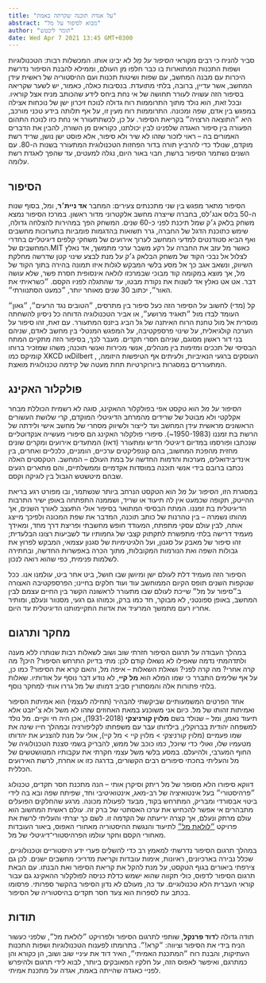 ```yaml
---
title: "על אגדת תוכנה שקרתה באמת"
abstract: "מבוא לסיפור על מל"
author: "תומר ליכטש"
date: Wed Apr 7 2021 13:45 GMT+0300
---
```


סביר להניח כי רבים מקוראי _הסיפור על מֵל_ לא יבינו אותו. המכשלות רבות: הטכנולוגיות ושפות התכנות המתוארות בו כבר חלפו מן העולם, וממילא להבנת הסיפור נדרשת היכרות עם מבנה המחשב, עם שפות ושיטות תכנות ועם ההיסטוריה של ראשית עידן המחשב, אשר עדיין, ברובה, בלתי מתועדת. בנסיבות כאלה, כאמור, יש לשער שקריאה בסיפור הזה עשויה לעורר תחושה של אי נחת ביחס לידע שהכותב מניח אצל קוראיו. ובכל זאת, הוא נולד מתוך התרוממות רוח גדולה לנוכח זיכרון ישן של נוכחות אצילה במפגש בין אדם, שפה ומכונה. התרוממות רוח מעין זו, על אף תלותה בידע טכני מורכב, היא ״התוצאה הרצויה״ בקריאת הסיפור. על כן, לכשתתעורר אי נחת כזו לנוכח התהום הפעורה בין סיפור האגדה שלפנינו לבין יכולתנו, כקוראים מן השורה, להבין את הדברים האמורים בה – ראוי לזכור שזהו לא שיר ולא סיפור, אלא פוסט ישן נושן, שריד רשת מוקדם, שנולד כדי להרביץ תורה בדור הפחזות הטכנולוגית המתעורר בשנות ה-80. עם השנים נשתמר הסיפור ברשת, חבוי באור היום, נגלה למעטים, עד שהפך לאגדת רשת עלומה.

## הסיפור

הסיפור מתאר מפגש בין שני מתכנתים צעירים: המחבר **אד ניית׳ר**, ומל, בסוף שנות ה-50 בלוס אנג׳לס, בחברה שייצרה מחשב אלקטרוני מדור ראשון. במרכז הסיפור נמצא משחק בלאק ג׳ק שמל תיכנת לפני כ-60 שנים. המשחק הפך במהירות להצלחה גדולה, שימש כתוכנת הדגל של החברה, גרר תשואות בהדגמות פומביות בתערוכות מחשבים ואף הביא סטודנטים למדעי המחשב לערוך אירועים של משחקי קלפים דיגיטליים בחדרי המחשבים של.MIT כאשר מל עזב את החברה על רקע משבר ערכי מתמשך, אד נאלץ לצלול אל נבכי הקוד של משחק הבלאק ג׳ק על מנת לבצע שינוי קטן שדרשה מחלקת השיווק, ונשאב אגב כך אל מסע בלשי המבקש לגלות איזו תמונה בהירה בתוך הקוד של מל, אך מוצא במקומה קוד מבוכי שבמרכזו לולאה אינסופית חסרת פשר, שלא עושה דבר. אט אט נאלץ אד לשנות את נקודת מבטו, עד שהתגלה לפניו הקסם. ״כשראיתי את האור״, יכתוב 30 שנים מאוחר יותר, ״כמעט הסתנוורתי״.

קל (מדי) לחשוב על הסיפור הזה כעל סיפור בין מתרסים, ״הטובים נגד הרעים״, ״גאון״ העומד לבדו מול ״תאגיד מרושע״, או אביר הטכנולוגיה הדוחה כל ניסיון להשחתה מוסרית אל מול טחנת הרוח האיתנה של גל הביג ביזנס המתעורר. עם זאת, זהו סיפור על הערכה קולגיאלית, על שינוי פרספקטיבה, על המפגש המנטלי בין מחשב לאדם, שניהם בני דור ראשון מסוגם, שניהם חסרי תקדים. מעבר לכך, בסיפור הזה מתקיים המתח הבסיסי של תככים ומזימות בין מנהלים, אנשי מכירות ואנשי תוכנה; משהו שמזכיר ברוחו קומיקס כמו XKCD אוDilbert , העוסקים ברגעי הנאיביות, ולעיתים אף הטיפשות היזומה, המתעוררים במסגרות ביורוקרטיות תחת מעטה של קידמה טכנולוגית מואצת.

## פולקלור האקינג

_הסיפור על מל_ הוא טקסט אפי בפולקלור ההאקינג, סוגה לא רשמית הכוללת מבחר אקלקטי ולא מבוטל של שרידים מהמרחב הדיגיטלי המוקדם, קרי שלושת העשורים הראשונים מראשית עידן המחשב ועד לייצור ולשיווק מסחרי של מחשב אישי ולידתה של הרשת בת זמננו (1950-1983~). סיפורי פולקלור האקינג הם סיפורי מעשייה אנקדוטליים שנכתבו ופורסמו במדיום דיגיטלי חדיש ומתעורר (דאז) המתעדים אירועים ומקרים שונים מחזית מהפכת המחשוב, בהם קונפליקטים ערכיים, הומניים, כלכליים ואחרים, בין אינדיבידואלים, מערכות והדמות החדשה על במת העולם – המחשב. הטקסטים האלה נכתבו ברובם בידי אנשי תוכנה במוסדות אקדמיים וממשלתיים, והם מתארים רגעים שבהם מיטשטש הגבול בין לוגיקה וקסם.

במסגרת הזו, _הסיפור על מל_ הוא הטקסט הנרחב ביותר שנשתמר, ובו מפורט רגע בריאת ההייטק, תקופה שכמעט אין לה תיעוד או שריד, ושממנה התפתחה באופן ישיר התרבות הדיגיטלית בת זמננו. המתח הבסיסי המתואר בסיפור אולי התעצב לאורך השנים, אך מהותו נשמרה – בין טהרנות של כותב תוכנה, המדבר את שפת המכונה ולפיכך מייצג אותה, לבין עולם עסקי מתפתח, המעודד חופש מחשבתי ופריצת דרך מחד, ומאידך מעמיד דרישה בלתי מתפשרת לתקתוק קצבי של גחמותיו עד לשביעות רצונו הבלעדית; זהו סיפור של מאבק על סגנון, ועל הלגיטימיות של סגנון עצמאי, המבקש לפרוץ את גבולות השפה ואת הנורמות המקובלות, מתוך הכרה באפשרות החדשה, ובחתירה לשלמות פנימית, כפי שהוא רואה לנכון.

הסיפור הזה מעמיד דלת לעולם ישן ומיושן שבו חושל, ביט אחר ביט, עולמנו אנו. ככל שנוקפות השנים תופס הקיום הממוחשב עוד ועוד חלקים בחיינו; הפרספקטיבה האצורה ב״סיפור על מל״ שייכת לעולם שבו מתעורר לראשונה הקשר בין החיים עצמם לבין המחשב, באופן ספונטני, לא מבוקר, חד כמו ברק, וכמוהו גם רגעי, מסנוור ונעלם, ומותיר אחריו רעם מתמשך המרעיד את אדוות התקיימותנו הדיגיטלית עד היום.

## מחקר ותרגום

במהלך העבודה על תרגום הסיפור חזרתי שוב ושוב לשאלות רבות שנותרו ללא מענה ולתדהמתי נדמה שאפילו לא נשאלו קודם לכן: מתי בדיוק התרחש הסיפור? היכן? מה קרה אחרי? מה קרה לפני? ושאלת השאלות – איפה מל, והאם קרא את הסיפור? כמו כן, על אף שלימים התברר כי שמו המלא הוא **מל קיי**, לא נודע דבר נוסף על אודותיו. שאלות בלתי פתורות אלה והמסתורין סביב דמותו של מל גררו אותי למחקר נוסף.

אחד הפרטים המשמעותיים שביקשתי להבהיר (תחילה לעצמי) הוא אמיתות הסיפור ואמיתות זהותו של מל. כיום אני משוכנע במאת האחוזים שזהו לא משל ולא צ׳יזבט אלא תיעוד נאמן, ומל – שנולד בשם **מלוין קורניצקי** (1931-2018), אכן היה חי וקיים. מל נולד למשפחה יהודית בברוקלין, בילדותו עבר עם משפחתו לקליפורניה ובמהלך חייו שינה את שמו פעמיים (מלוין קורניצקי > מלוין קיי > מל קיי), אולי על מנת להצניע את יהדותו מטעמיו שלו, ואולי כדי שיוכל, כמו כוכב של ממש, להבריק בשמי סצנת הטכנולוגיה של החוף המערבי, ולהיעלם. במסע בלשי משל עצמי חקרתי את עקבותיו המטושטשים של מל והעליתי בחכתי סיפורים רבים הקשורים, בדרגה כזו או אחרת, לרשת האירועים הכללית.

דווקא סיפורו הלא מסופר של מל ריתק וסיקרן אותי – הנה מתכנת חסר תקדים, טכנולוג ״פרהיסטורי״ בעל אינטואיציה של רב-מאג, אינטואיטיבי וחד, שפיתח שפה ובא בה לידי ביטוי אבסורדי ומבריק, המתרחש בקוד, מבעד לפעולת מכונה. מרגע שהחלקים הפועלים מתבהרים אי אפשר להכחיש את ערכו האסתטי של ברק זה. עולם ראשית המחשוב הוא עולם מרתק ונעלם, אך קצרה יריעתה של הקדמה זו. לשם כך יצרתי והעליתי לרשת את פרויקט [״לולאת מל״](melsloop.com) לתיעוד והנגשת ההיסטוריה מאחורי האפוס, ביאור העובדות מאחורי הקסם וחקר עולמו הפרהיסטורי־דיגיטלי של מל.

במהלך תרגום הסיפור נדרשתי למאמץ רב כדי להשלים פערי ידע היסטוריים וטכנולוגיים, שכלל נבירה בארכיונים, ראיונות, אימות עובדות וקריאת מדריכי מחשבים ישנים. לכן גם צירפתי ביאורים בגוף הטקסט, על מנת להקל את קריאת הסיפור ואת הבנתו. עם הבאת תרגום הסיפור לדפוס, כולי תקווה שהוא ישמש כדלת כניסה לפולקלור ההאקינג גם עבור קוראי העברית הלא טכנולוגיים. עד כה, מעולם לא נדון הסיפור בהקשר ספרותי. פרסומו בכתב עת לספרות הוא צעד חסר תקדים בהיסטוריה של הסיפור.

## תודות

תודה גדולה ל**דוד פרנקל**, שותפי לתרגום הסיפור ולפרויקט ״לולאת מל״, שלפני כעשור הניח בידי את הסיפור וציווה: ״קרא!״. בתרומתו לפענוח הטכנולוגיות ושפות התכנות העתיקות, והבנת רוח ״המתכנת האמיתי״, האיר דוד את עיניי שוב ושוב, הן כקורא והן כמתרגם, ואיפשר לאפוס הזה, על חלקיו המאובקים ביותר, לבוא לידי תרגום ולהיפרש לפניי כאגדה שהייתה באמת, אגדה על מתכנת אמיתי.
